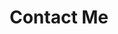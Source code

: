 ---
layout: page
title: Contact Me
description: Have questions? I have answers.
background: '/img/bg-contact.jpg'
form: true
---